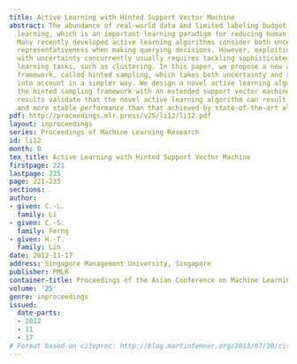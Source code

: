 ```yaml
---
title: Active Learning with Hinted Support Vector Machine
abstract: The abundance of real-world data and limited labeling budget calls for active
  learning, which is an important learning paradigm for reducing human labeling efforts.
  Many recently developed active learning algorithms consider both uncertainty and
  representativeness when making querying decisions. However, exploiting representativeness
  with uncertainty concurrently usually requires tackling sophisticated and challenging
  learning tasks, such as clustering. In this paper, we propose a new active learning
  framework, called hinted sampling, which takes both uncertainty and representativeness
  into account in a simpler way. We design a novel active learning algorithm within
  the hinted sampling framework with an extended support vector machine. Experimental
  results validate that the novel active learning algorithm can result in a better
  and more stable performance than that achieved by state-of-the-art algorithms.
pdf: http://proceedings.mlr.press/v25/li12/li12.pdf
layout: inproceedings
series: Proceedings of Machine Learning Research
id: li12
month: 0
tex_title: Active Learning with Hinted Support Vector Machine
firstpage: 221
lastpage: 235
page: 221-235
sections: 
author:
- given: C.-L.
  family: Li
- given: C.-S.
  family: Ferng
- given: H.-T.
  family: Lin
date: 2012-11-17
address: Singapore Management University, Singapore
publisher: PMLR
container-title: Proceedings of the Asian Conference on Machine Learning
volume: '25'
genre: inproceedings
issued:
  date-parts:
  - 2012
  - 11
  - 17
# Format based on citeproc: http://blog.martinfenner.org/2013/07/30/citeproc-yaml-for-bibliographies/
---
```

